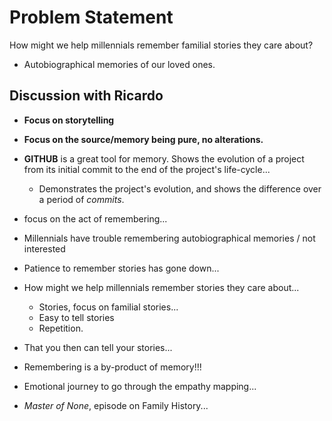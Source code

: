 # Problem Statement
How might we help millennials remember familial stories they care about?
- Autobiographical memories of our loved ones.


## Discussion with Ricardo
- **Focus on storytelling**

- **Focus on the source/memory being pure, no alterations.**

- **GITHUB** is a great tool for memory. Shows the evolution of a project from its initial commit to the end of the project's life-cycle...

	- Demonstrates the project's evolution, and shows the difference over a period of *commits*.

- focus on the act of remembering...

- Millennials have trouble remembering autobiographical memories / not interested

- Patience to remember stories has gone down...

- How might we help millennials remember stories they care about...
	- Stories, focus on familial stories...
	- Easy to tell stories
	- Repetition.

- That you then can tell your stories...

- Remembering is a by-product of memory!!!

- Emotional journey to go through the empathy mapping...

- *Master of None*, episode on Family History...
